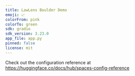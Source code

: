 ```yaml
---
title: LawLens Boulder Demo
emoji: 📈
colorFrom: pink
colorTo: green
sdk: gradio
sdk_version: 3.23.0
app_file: app.py
pinned: false
license: mit
---
```


Check out the configuration reference at https://huggingface.co/docs/hub/spaces-config-reference
